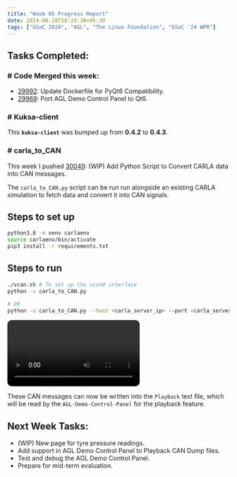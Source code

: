 ```yaml
---
title: "Week 05 Progress Report"
date: 2024-06-28T18:24:30+05:30
tags: ["GSoC 2024", "AGL", "The Linux Foundation", "GSoC '24 WPR"]
---
```


## Tasks Completed:

### # Code Merged this week:
- [29992](https://gerrit.automotivelinux.org/gerrit/c/src/agl-demo-control-panel/+/29992): Update Dockerfile for PyQt6 Compatibility.
- [29969](https://gerrit.automotivelinux.org/gerrit/c/src/agl-demo-control-panel/+/29969): Port AGL Demo Control Panel to Qt6.

### # Kuksa-client

This **`kuksa-client`** was bumped up from **0.4.2** to **0.4.3**.


### # carla_to_CAN
This week I pushed [30049](https://gerrit.automotivelinux.org/gerrit/c/src/agl-demo-control-panel/+/30049): (WIP) Add Python Script to Convert CARLA data into CAN messages.


The `carla_to_CAN.py` script can be run run alongside an existing CARLA simulation to fetch data and convert it into CAN signals.

## Steps to set up

```bash
python3.8 -m venv carlaenv
source carlaenv/bin/activate
pip3 install -r requirements.txt
```

## Steps to run

```bash
./vcan.sh # To set up the vcan0 interface
python -u carla_to_CAN.py

# OR
python -u carla_to_CAN.py --host <carla_server_ip> --port <carla_server_port>
```

<video src="./Demo.mp4" controls="controls" style="max-width: auto; border-radius: 10px">
</video>

These CAN messages can now be written into the `Playback` text file, which will be read by the `AGL-Demo-Control-Panel` for the playback feature.

## Next Week Tasks:

- (WIP) New page for tyre pressure readings.
- Add support in AGL Demo Control Panel to Playback CAN Dump files.
- Test and debug the AGL Demo Control Panel.
- Prepare for mid-term evaluation.
